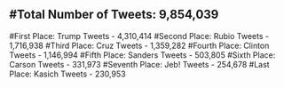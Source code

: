 #Total Number of Tweets: 9,854,039 
---
#First Place: Trump Tweets - 4,310,414
#Second Place: Rubio Tweets - 1,716,938
#Third Place: Cruz Tweets - 1,359,282
#Fourth Place: Clinton Tweets - 1,146,994
#Fifth Place: Sanders Tweets - 503,805
#Sixth Place: Carson Tweets - 331,973
#Seventh Place: Jeb! Tweets - 254,678
#Last Place: Kasich Tweets - 230,953
